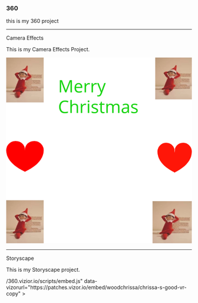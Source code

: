 ### 360

<script src="//360.vizor.io/scripts/embed.js" data-vizorurl="//360.vizor.io/embed/v/p97aa" ></script>

this is my 360 project

***

Camera Effects

This is my Camera Effects Project.

![Elf](https://github.com/WoodsChrissa/WoodsChrissa.github.io/blob/master/untitled.png?raw=true "Optional Title")

***

Storyscape

This is my Storyscape project.

<script src="/<script src="/scripts/embed.js" data-vizorurl="https://patches.vizor.io/embed/woodchrissa/chrissa-s-good-vr-copy" ></script>/360.vizior.io/scripts/embed.js" data-vizorurl="https://patches.vizor.io/embed/woodchrissa/chrissa-s-good-vr-copy" ></script>
